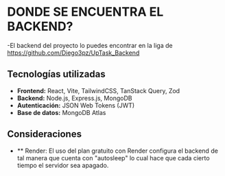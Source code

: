 # DONDE SE ENCUENTRA EL BACKEND?
-El backend del proyecto lo puedes encontrar en la liga de https://github.com/Diego3pz/UpTask_Backend

## Tecnologías utilizadas

- **Frontend:** React, Vite, TailwindCSS, TanStack Query, Zod
- **Backend:** Node.js, Express.js, MongoDB
- **Autenticación:** JSON Web Tokens (JWT)
- **Base de datos:** MongoDB Atlas

## Consideraciones

- ** Render: El uso del plan gratuito con Render configura el backend de tal manera que cuenta con "autosleep" lo cual hace que cada cierto tiempo el servidor sea apagado.
